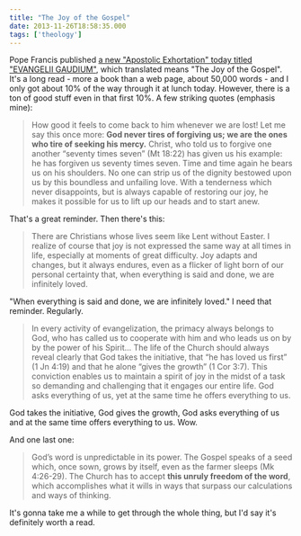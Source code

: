 ```yaml
---
title: "The Joy of the Gospel"
date: 2013-11-26T18:58:35.000
tags: ['theology']
---
```


Pope Francis published [a new "Apostolic Exhortation" today titled "EVANGELII GAUDIUM"](http://www.vatican.va/holy_father/francesco/apost_exhortations/documents/papa-francesco_esortazione-ap_20131124_evangelii-gaudium_en.html), which translated means "The Joy of the Gospel". It's a long read - more a book than a web page, about 50,000 words - and I only got about 10% of the way through it at lunch today. However, there is a ton of good stuff even in that first 10%. A few striking quotes (emphasis mine):

> How good it feels to come back to him whenever we are lost! Let me say this once more: **God never tires of forgiving us; we are the ones who tire of seeking his mercy.** Christ, who told us to forgive one another “seventy times seven” (Mt 18:22) has given us his example: he has forgiven us seventy times seven. Time and time again he bears us on his shoulders. No one can strip us of the dignity bestowed upon us by this boundless and unfailing love. With a tenderness which never disappoints, but is always capable of restoring our joy, he makes it possible for us to lift up our heads and to start anew.

That's a great reminder. Then there's this:

> There are Christians whose lives seem like Lent without Easter. I realize of course that joy is not expressed the same way at all times in life, especially at moments of great difficulty. Joy adapts and changes, but it always endures, even as a flicker of light born of our personal certainty that, when everything is said and done, we are infinitely loved.

"When everything is said and done, we are infinitely loved." I need that reminder. Regularly.

> In every activity of evangelization, the primacy always belongs to God, who has called us to cooperate with him and who leads us on by by the power of his Spirit... The life of the Church should always reveal clearly that God takes the initiative, that “he has loved us first” (1 Jn 4:19) and that he alone “gives the growth” (1 Cor 3:7). This conviction enables us to maintain a spirit of joy in the midst of a task so demanding and challenging that it engages our entire life. God asks everything of us, yet at the same time he offers everything to us.

God takes the initiative, God gives the growth, God asks everything of us and at the same time offers everything to us. Wow.

And one last one:

> God’s word is unpredictable in its power. The Gospel speaks of a seed which, once sown, grows by itself, even as the farmer sleeps (Mk 4:26-29). The Church has to accept **this unruly freedom of the word**, which accomplishes what it wills in ways that surpass our calculations and ways of thinking.

It's gonna take me a while to get through the whole thing, but I'd say it's definitely worth a read.
